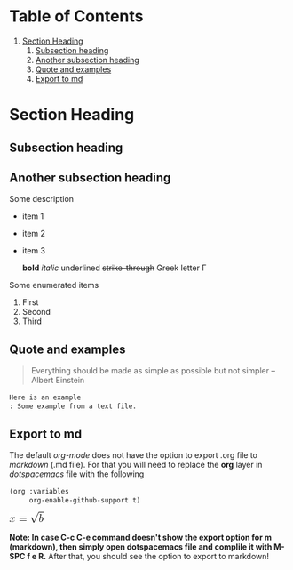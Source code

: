 
# Table of Contents

1.  [Section Heading](#orga89507a)
    1.  [Subsection heading](#org9ba5f15)
    2.  [Another subsection heading](#org8cbb4fd)
    3.  [Quote and examples](#orgb472247)
    4.  [Export to md](#orgf846b2c)



<a id="orga89507a"></a>

# Section Heading


<a id="org9ba5f15"></a>

## Subsection heading


<a id="org8cbb4fd"></a>

## Another subsection heading

Some description 

-   item 1
-   item 2
-   item 3
    
    **bold** *italic* <span class="underline">underlined</span> <del>strike-through</del> Greek letter &Gamma;

Some enumerated  items 

1.  First
2.  Second
3.  Third


<a id="orgb472247"></a>

## Quote and examples

> Everything should be made as simple as possible but not simpler &#x2013; Albert Einstein

    Here is an example
    : Some example from a text file. 


<a id="orgf846b2c"></a>

## Export to md

The default *org-mode* does not have the option to export .org file to *markdown* (.md file).   For that you will need to replace the **org** layer in *dotspacemacs* file   with the   following 

    (org :variables
         org-enable-github-support t)

<img src="ltximg/myFirstOrgFile_351b79e5c3a74774046066e241ffb693505c88a3.png" alt="myFirstOrgFile_351b79e5c3a74774046066e241ffb693505c88a3.png" />

**Note: In case C-c C-e command doesn't show the export option for m (markdown), then simply open dotspacemacs file and complile it with M-SPC f e R.** After that, you should see the option to export to markdown! 

